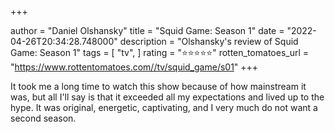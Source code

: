 +++

author = "Daniel Olshansky"
title = "Squid Game: Season 1"
date = "2022-04-26T20:34:28.748000"
description = "Olshansky's review of Squid Game: Season 1"
tags = [
    "tv",
]
rating = "⭐⭐⭐⭐⭐"
rotten_tomatoes_url = "https://www.rottentomatoes.com//tv/squid_game/s01"
+++

It took me a long time to watch this show because of how mainstream it was, but all I'll say is that it exceeded all my expectations and lived up to the hype. It was original, energetic, captivating, and I very much do not want a second season.

